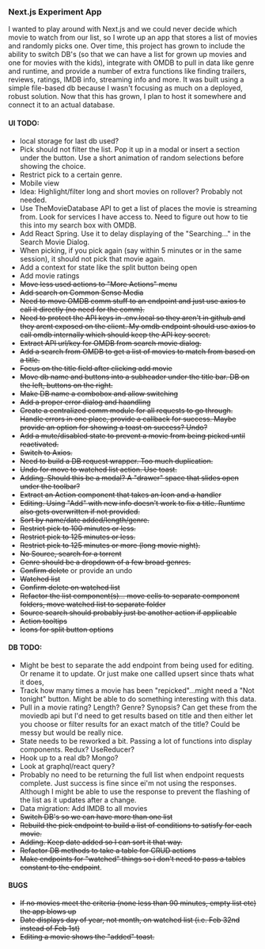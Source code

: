 ### Next.js Experiment App

I wanted to play around with Next.js and we could never decide which movie to watch from our list, so I wrote up an app that stores a list of movies and randomly picks one. Over time, this project has grown to include the ability to switch DB's (so that we can have a list for grown up movies and one for movies with the kids), integrate with OMDB to pull in data like genre and runtime, and provide a number of extra functions like finding trailers, reviews, ratings, IMDB info, streaming info and more. It was built using a simple file-based db because I wasn't focusing as much on a deployed, robust solution. Now that this has grown, I plan to host it somewhere and connect it to an actual database.

#### UI TODO:

- local storage for last db used?
- Pick should not filter the list. Pop it up in a modal or insert a section under the button. Use a short animation of random selections before showing the choice.
- Restrict pick to a certain genre.
- Mobile view
- Idea: Highlight/filter long and short movies on rollover? Probably not needed.
- Use TheMovieDatabase API to get a list of places the movie is streaming from. Look for services I have access to. Need to figure out how to tie this into my search box with OMDB.
- Add React Spring. Use it to delay displaying of the "Searching..." in the Search Movie Dialog.
- When picking, if you pick again (say within 5 minutes or in the same session), it should not pick that movie again.
- Add a context for state like the split button being open
- Add movie ratings
- ~~Move less used actions to "More Actions" menu~~
- ~~Add search on Common Sense Media~~
- ~~Need to move OMDB comm stuff to an endpoint and just use axios to call it directly (no need for the comm).~~
- ~~Need to protect the API keys in .env.local so they aren't in github and they arent exposed on the client. My omdb endpoint should use axios to call omdb internally which should keep the API key secret.~~
- ~~Extract API url/key for OMDB from search movie dialog.~~
- ~~Add a search from OMDB to get a list of movies to match from based on a title.~~
- ~~Focus on the title field after clicking add movie~~
- ~~Move db name and buttons into a subheader under the title bar. DB on the left, buttons on the right.~~
- ~~Make DB name a combobox and allow switching~~
- ~~Add a proper error dialog and haandling~~
- ~~Create a centralized comm module for all requests to go through. Handle errors in one place, provide a callback for success. Maybe provide an option for showing a toast on success? Undo?~~
- ~~Add a mute/disabled state to prevent a movie from being picked until reactivated.~~
- ~~Switch to Axios.~~
- ~~Need to build a DB request wrapper. Too much duplication.~~
- ~~Undo for move to watched list action. Use toast.~~
- ~~Adding. Should this be a modal? A "drawer" space that slides open under the toolbar?~~
- ~~Extract an Action component that takes an Icon and a handler~~
- ~~Editing. Using "Add" with new info doesn't work to fix a title. Runtime also gets overwritten if not provided.~~
- ~~Sort by name/date added/length/genre.~~
- ~~Restrict pick to 100 minutes or less.~~
- ~~Restrict pick to 125 minutes or less.~~
- ~~Restrict pick to 125 minutes or more (long movie night).~~
- ~~No Source, search for a torrent~~
- ~~Genre should be a dropdown of a few broad genres.~~
- ~~Confirm delete~~ or provide an undo
- ~~Watched list~~
- ~~Confirm delete on watched list~~
- ~~Refactor the list component(s)... move cells to separate component folders, move watched list to separate folder~~
- ~~Source search should probably just be another action if applicable~~
- ~~Action tooltips~~
- ~~Icons for split button options~~

#### DB TODO:

- Might be best to separate the add endpoint from being used for editing. Or rename it to update. Or just make one callled upsert since thats what it does,
- Track how many times a movie has been "repicked"...might need a "Not tonight" button. Might be able to do something interesting with this data.
- Pull in a movie rating? Length? Genre? Synopsis? Can get these from the moviedb api but I'd need to get results based on title and then either let you choose or filter results for an exact match of the title? Could be messy but would be really nice.
- State needs to be reworked a bit. Passing a lot of functions into display components. Redux? UseReducer?
- Hook up to a real db? Mongo?
- Look at graphql/react query?
- Probably no need to be returning the full list when endpoint requests complete. Just success is fine since ei'm not using the responses. Although I might be able to use the response to prevent the flashing of the list as it updates after a change.
- Data migration: Add IMDB to all movies
- ~~Switch DB's so we can have more than one list~~
- ~~Rebuild the pick endpoint to build a list of conditions to satisfy for each movie.~~
- ~~Adding. Keep date added so I can sort it that way.~~
- ~~Refactor DB methods to take a table for CRUD actions~~
- ~~Make endpoints for "watched" things so i don't need to pass a tables constant to the endpoint~~.

#### BUGS

- ~~If no movies meet the criteria (none less than 90 minutes, empty list etc) the app blows up~~
- ~~Date displays day of year, not month, on watched list (i.e. Feb 32nd instead of Feb 1st)~~
- ~~Editing a movie shows the "added" toast.~~
